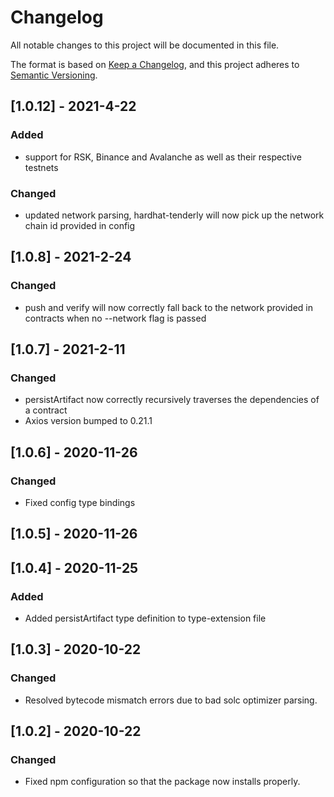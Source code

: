 # Changelog

All notable changes to this project will be documented in this file.

The format is based on [Keep a Changelog](https://keepachangelog.com/en/1.0.0/), and this project adheres to [Semantic Versioning](https://semver.org/spec/v2.0.0.html).

## [1.0.12] - 2021-4-22

### Added

- support for RSK, Binance and Avalanche as well as their respective testnets

### Changed

- updated network parsing, hardhat-tenderly will now pick up the network chain id provided in config

## [1.0.8] - 2021-2-24

### Changed

- push and verify will now correctly fall back to the network provided in contracts when no --network flag is passed

## [1.0.7] - 2021-2-11

### Changed

- persistArtifact now correctly recursively traverses the dependencies of a contract
- Axios version bumped to 0.21.1

## [1.0.6] - 2020-11-26

### Changed

- Fixed config type bindings

## [1.0.5] - 2020-11-26

## [1.0.4] - 2020-11-25

### Added

- Added persistArtifact type definition to type-extension file

## [1.0.3] - 2020-10-22

### Changed

- Resolved bytecode mismatch errors due to bad solc optimizer parsing.

## [1.0.2] - 2020-10-22

### Changed

- Fixed npm configuration so that the package now installs properly.
